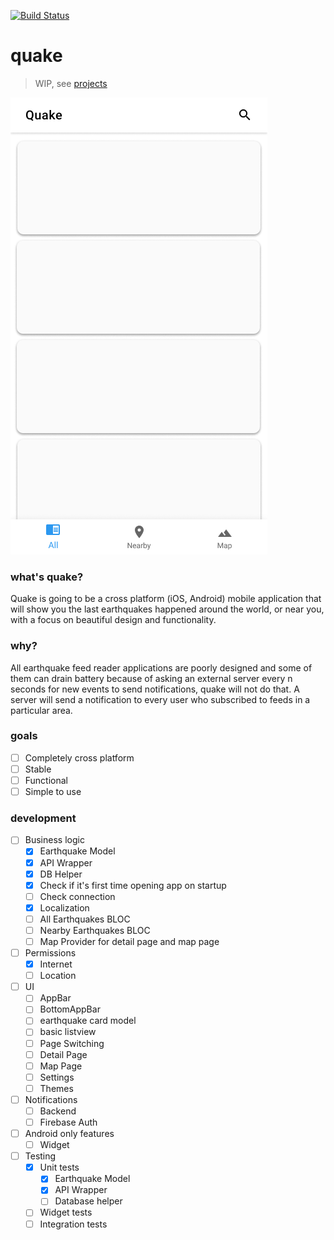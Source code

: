 [![Build Status](https://travis-ci.com/veetaw/quake.svg?branch=master)](https://travis-ci.com/veetaw/quake)
# quake
> WIP, see [projects](https://github.com/veetaw/quake/projects)

![](.github/readme/base_design.png)

### what's quake?
Quake is going to be a cross platform (iOS, Android) mobile application that will show you the last earthquakes happened around the world, or near you, with a focus on beautiful design and functionality.

### why?
All earthquake feed reader applications are poorly designed and some of them can drain battery because of asking an external server every n seconds for new events to send notifications, quake will not do that. A server will send a notification to every user who subscribed to feeds in a particular area.

### goals
- [ ] Completely cross platform
- [ ] Stable
- [ ] Functional
- [ ] Simple to use

### development
- [ ] Business logic
    - [x] Earthquake Model
    - [x] API Wrapper
    - [x] DB Helper
    - [x] Check if it's first time opening app on startup
    - [ ] Check connection
    - [x] Localization
    - [ ] All Earthquakes BLOC
    - [ ] Nearby Earthquakes BLOC
    - [ ] Map Provider for detail page and map page
- [ ] Permissions
    - [x] Internet
    - [ ] Location
- [ ] UI
    - [ ] AppBar
    - [ ] BottomAppBar
    - [ ] earthquake card model
    - [ ] basic listview
    - [ ] Page Switching
    - [ ] Detail Page
    - [ ] Map Page
    - [ ] Settings
    - [ ] Themes
- [ ] Notifications
    - [ ] Backend
    - [ ] Firebase Auth
- [ ] Android only features
    - [ ] Widget
- [ ] Testing
    - [x] Unit tests
        - [x] Earthquake Model
        - [x] API Wrapper
        - [ ] Database helper
    - [ ] Widget tests
    - [ ] Integration tests
